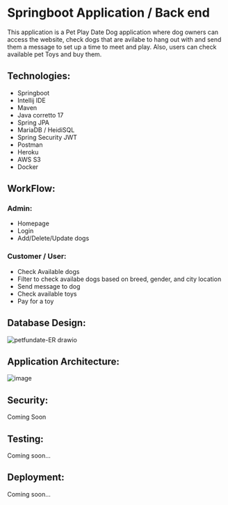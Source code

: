 # Springboot Application / Back end

This application is a Pet Play Date Dog application where dog owners can access the website, check dogs that are avilabe to hang out with and send them a message to set up a time to meet and play. Also, users can check available pet Toys and buy them. 

## Technologies:

* Springboot
* Intellij IDE
* Maven
* Java corretto 17
* Spring JPA
* MariaDB / HeidiSQL
* Spring Security JWT
* Postman
* Heroku
* AWS S3
* Docker

## WorkFlow:

### Admin:
* Homepage
* Login 
* Add/Delete/Update dogs

### Customer / User:
* Check Available dogs
* Filter to check availabe dogs based on breed, gender, and city location
* Send message to dog
* Check available toys
* Pay for a toy

## Database Design:

![petfundate-ER drawio](https://user-images.githubusercontent.com/56841959/177400360-8bf0b619-d9a7-423d-8554-e99470172e83.png)

## Application Architecture:

![image](https://user-images.githubusercontent.com/56841959/177400969-3d6bf54d-ad83-4c35-b11d-7b4fa86ee927.png)


## Security:
Coming Soon

## Testing:
Coming soon...

## Deployment:
Coming soon...


